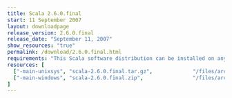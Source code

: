 ```yaml
---
title: Scala 2.6.0.final
start: 11 September 2007
layout: downloadpage
release_version: 2.6.0.final
release_date: "September 11, 2007"
show_resources: "true"
permalink: /download/2.6.0.final.html
requirements: "This Scala software distribution can be installed on any Unix-like or Windows system. It requires the Java runtime version 1.6 or later, which can be downloaded <a href='http://www.java.com/'>here</a>."
resources: [
  ["-main-unixsys", "scala-2.6.0.final.tar.gz",             "/files/archive/scala-2.6.0.final.tar.gz",                "Max OS X, Unix, Cygwin",  "13 MB"],
  ["-main-windows", "scala-2.6.0.final.zip",                "/files/archive/scala-2.6.0.final.zip",                   "Windows",                 "15 MB"]
]
---
```




